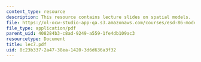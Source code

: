 ```yaml
---
content_type: resource
description: This resource contains lecture slides on spatial models.
file: https://ol-ocw-studio-app-qa.s3.amazonaws.com/courses/esd-86-models-data-and-inference-for-socio-technical-systems-spring-2007/8c23b3372a4738ea14203d6d636a3f32_lec7.pdf
file_type: application/pdf
parent_uid: 408284b3-c8ad-9249-a559-1fe4db109ac3
resourcetype: Document
title: lec7.pdf
uid: 8c23b337-2a47-38ea-1420-3d6d636a3f32
---
```

